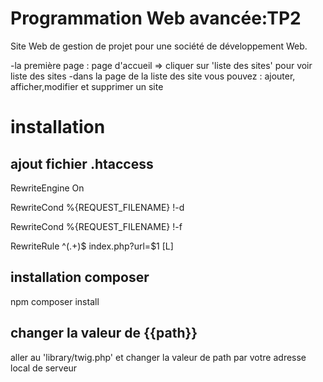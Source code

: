 # Programmation Web avancée:TP2


Site Web de gestion de projet pour une société de développement Web.

-la première page : page d'accueil
 => cliquer sur 'liste des sites' pour voir liste  des sites
-dans la page de la liste des site vous pouvez : ajouter, afficher,modifier et supprimer un site


# installation  

## ajout fichier **.htaccess**

RewriteEngine On

RewriteCond  %{REQUEST_FILENAME}  !-d

RewriteCond  %{REQUEST_FILENAME}  !-f

RewriteRule  ^(.+)$  index.php?url=$1 [L]

## installation composer

npm composer install


## changer la valeur de {{path}}

aller au 'library/twig.php' et changer la valeur de path par votre adresse local de serveur 